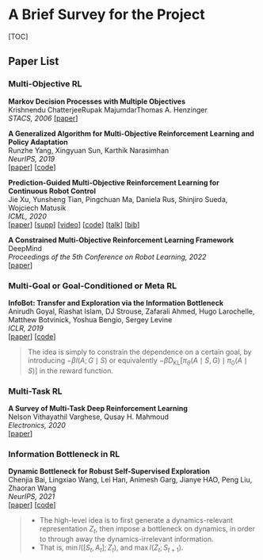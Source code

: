 # A Brief Survey for the Project
[TOC]

## Paper List
### Multi-Objective RL
**Markov Decision Processes with Multiple Objectives**\
Krishnendu ChatterjeeRupak MajumdarThomas A. Henzinger\
*STACS, 2006*
[[paper](https://link.springer.com/chapter/10.1007/11672142_26)]

**A Generalized Algorithm for Multi-Objective Reinforcement Learning and Policy Adaptation**\
Runzhe Yang, Xingyuan Sun, Karthik Narasimhan\
*NeurIPS, 2019*\
[[paper](https://arxiv.org/abs/1908.08342)] [[code](https://github.com/RunzheYang/MORL)]

**Prediction-Guided Multi-Objective Reinforcement Learning for Continuous Robot Control**\
Jie Xu, Yunsheng Tian, Pingchuan Ma, Daniela Rus, Shinjiro Sueda, Wojciech Matusik\
*ICML, 2020*\
[[paper](https://people.csail.mit.edu/jiex/papers/PGMORL/paper.pdf)]  [[supp](https://people.csail.mit.edu/jiex/papers/PGMORL/supp.pdf)]  [[video](https://people.csail.mit.edu/jiex/papers/PGMORL/video.mp4)]  [[code](https://github.com/mit-gfx/PGMORL)]  [[talk](https://people.csail.mit.edu/jiex/papers/PGMORL/talk.mp4)]  [[bib](http://pgmorl.csail.mit.edu/)]

**A Constrained Multi-Objective Reinforcement Learning Framework**\
DeepMind\
*Proceedings of the 5th Conference on Robot Learning, 2022*\
[[paper](https://proceedings.mlr.press/v164/huang22a.html)]

### Multi-Goal or Goal-Conditioned or Meta RL
**InfoBot: Transfer and Exploration via the Information Bottleneck**\
Anirudh Goyal, Riashat Islam, DJ Strouse, Zafarali Ahmed, Hugo Larochelle, Matthew Botvinick, Yoshua Bengio, Sergey Levine\
*ICLR, 2019*\
[[paper](https://openreview.net/forum?id=rJg8yhAqKm)] [[code](https://github.com/maximecb/gym-minigrid)]
> The idea is simply to constrain the dependence on a certain goal, by introducing $- \beta I(A ; G \mid S)$ or equivalently $- \beta D_{\mathrm{KL}}\left[\pi_{\theta}(A \mid S, G) \mid \pi_{0}(A \mid S)\right]$ in the reward function.

### Multi-Task RL
**A Survey of Multi-Task Deep Reinforcement Learning**\
Nelson Vithayathil Varghese, Qusay H. Mahmoud\
*Electronics, 2020*\
[[paper](https://www.mdpi.com/2079-9292/9/9/1363)]


### Information Bottleneck in RL
**Dynamic Bottleneck for Robust Self-Supervised Exploration**\
Chenjia Bai, Lingxiao Wang, Lei Han, Animesh Garg, Jianye HAO, Peng Liu, Zhaoran Wang\
*NeurIPS, 2021*\
[[paper](https://openreview.net/forum?id=-t6TeG3A6Do)] [[code](https://github.com/Baichenjia/DB)]
> - The high-level idea is to first generate a dynamics-relevant representation $Z_{t}$, then impose a bottleneck on dynamics, in order to through away the dynamics-irrelevant information.
> - That is, $\min I([S_t, A_t]; Z_t)$, and $\max I(Z_t; S_{t+1})$.
